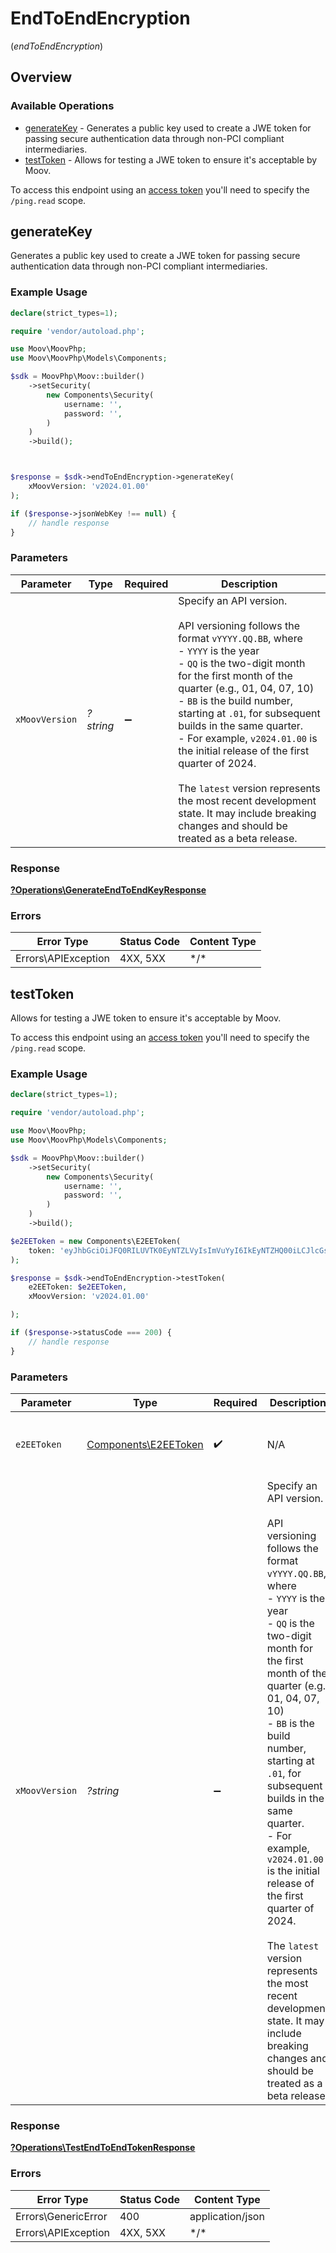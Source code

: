 # EndToEndEncryption
(*endToEndEncryption*)

## Overview

### Available Operations

* [generateKey](#generatekey) - Generates a public key used to create a JWE token for passing secure authentication data through non-PCI compliant intermediaries.
* [testToken](#testtoken) - Allows for testing a JWE token to ensure it's acceptable by Moov. 

To access this endpoint using an [access token](https://docs.moov.io/api/authentication/access-tokens/) 
you'll need to specify the `/ping.read` scope.

## generateKey

Generates a public key used to create a JWE token for passing secure authentication data through non-PCI compliant intermediaries.

### Example Usage

```php
declare(strict_types=1);

require 'vendor/autoload.php';

use Moov\MoovPhp;
use Moov\MoovPhp\Models\Components;

$sdk = MoovPhp\Moov::builder()
    ->setSecurity(
        new Components\Security(
            username: '',
            password: '',
        )
    )
    ->build();



$response = $sdk->endToEndEncryption->generateKey(
    xMoovVersion: 'v2024.01.00'
);

if ($response->jsonWebKey !== null) {
    // handle response
}
```

### Parameters

| Parameter                                                                                                                                                                                                                                                                                                                                                                                                                                                                                                                         | Type                                                                                                                                                                                                                                                                                                                                                                                                                                                                                                                              | Required                                                                                                                                                                                                                                                                                                                                                                                                                                                                                                                          | Description                                                                                                                                                                                                                                                                                                                                                                                                                                                                                                                       |
| --------------------------------------------------------------------------------------------------------------------------------------------------------------------------------------------------------------------------------------------------------------------------------------------------------------------------------------------------------------------------------------------------------------------------------------------------------------------------------------------------------------------------------- | --------------------------------------------------------------------------------------------------------------------------------------------------------------------------------------------------------------------------------------------------------------------------------------------------------------------------------------------------------------------------------------------------------------------------------------------------------------------------------------------------------------------------------- | --------------------------------------------------------------------------------------------------------------------------------------------------------------------------------------------------------------------------------------------------------------------------------------------------------------------------------------------------------------------------------------------------------------------------------------------------------------------------------------------------------------------------------- | --------------------------------------------------------------------------------------------------------------------------------------------------------------------------------------------------------------------------------------------------------------------------------------------------------------------------------------------------------------------------------------------------------------------------------------------------------------------------------------------------------------------------------- |
| `xMoovVersion`                                                                                                                                                                                                                                                                                                                                                                                                                                                                                                                    | *?string*                                                                                                                                                                                                                                                                                                                                                                                                                                                                                                                         | :heavy_minus_sign:                                                                                                                                                                                                                                                                                                                                                                                                                                                                                                                | Specify an API version.<br/><br/>API versioning follows the format `vYYYY.QQ.BB`, where <br/>  - `YYYY` is the year<br/>  - `QQ` is the two-digit month for the first month of the quarter (e.g., 01, 04, 07, 10)<br/>  - `BB` is the build number, starting at `.01`, for subsequent builds in the same quarter. <br/>    - For example, `v2024.01.00` is the initial release of the first quarter of 2024.<br/><br/>The `latest` version represents the most recent development state. It may include breaking changes and should be treated as a beta release. |

### Response

**[?Operations\GenerateEndToEndKeyResponse](../../Models/Operations/GenerateEndToEndKeyResponse.md)**

### Errors

| Error Type          | Status Code         | Content Type        |
| ------------------- | ------------------- | ------------------- |
| Errors\APIException | 4XX, 5XX            | \*/\*               |

## testToken

Allows for testing a JWE token to ensure it's acceptable by Moov. 

To access this endpoint using an [access token](https://docs.moov.io/api/authentication/access-tokens/) 
you'll need to specify the `/ping.read` scope.

### Example Usage

```php
declare(strict_types=1);

require 'vendor/autoload.php';

use Moov\MoovPhp;
use Moov\MoovPhp\Models\Components;

$sdk = MoovPhp\Moov::builder()
    ->setSecurity(
        new Components\Security(
            username: '',
            password: '',
        )
    )
    ->build();

$e2EEToken = new Components\E2EEToken(
    token: 'eyJhbGciOiJFQ0RILUVTK0EyNTZLVyIsImVuYyI6IkEyNTZHQ00iLCJlcGsiOnsia3R5IjoiRUMiLCJjcnYiOiJQLTUyMSIsIngiOiJBS0NYVDM1WVdvTm8wbzExNy1SU0dqUGg3alN1NjFmLUhnYkx1dW0xVG1ueTRlcW5yX2hyU0hpY0w1d3gwODRCWDBRZjVTdEtkRUoydzY2ZUJqWHprRV9OIiwieSI6IkFIMEJfT2RaYTQtbG43dGJ4M3VBdlc1NDNQRE9HUXBCTDloRFFNWjlTQXNfOW05UWN3dnhRd1hrb1VrM3VzT1FnVV9ySVFrNFRoZ1NTUzV4UlhKcm5ZaTkifSwia2lkIjoiYmRvV3pLekpKUGw0TVFIaENDa05WYTZlZ1dmYi02V1haSjZKTFZqQ0hWMD0ifQ.HalyoHsfufBJEODd2lD9ThQvvVWw3b2kgWDLHGxmHhMv8rODyLL_Ug.rpQP178t8Ed_pUU2.Sn9UFeVoegAxiMUv11q7l3M0y9YHSLYi2n_JB7n7Pc777_47-icfaxstJemT0IC81w.akkq1EBxzWkBr4vEomSpWA',
);

$response = $sdk->endToEndEncryption->testToken(
    e2EEToken: $e2EEToken,
    xMoovVersion: 'v2024.01.00'

);

if ($response->statusCode === 200) {
    // handle response
}
```

### Parameters

| Parameter                                                                                                                                                                                                                                                                                                                                                                                                                                                                                                                                                                                                               | Type                                                                                                                                                                                                                                                                                                                                                                                                                                                                                                                                                                                                                    | Required                                                                                                                                                                                                                                                                                                                                                                                                                                                                                                                                                                                                                | Description                                                                                                                                                                                                                                                                                                                                                                                                                                                                                                                                                                                                             | Example                                                                                                                                                                                                                                                                                                                                                                                                                                                                                                                                                                                                                 |
| ----------------------------------------------------------------------------------------------------------------------------------------------------------------------------------------------------------------------------------------------------------------------------------------------------------------------------------------------------------------------------------------------------------------------------------------------------------------------------------------------------------------------------------------------------------------------------------------------------------------------- | ----------------------------------------------------------------------------------------------------------------------------------------------------------------------------------------------------------------------------------------------------------------------------------------------------------------------------------------------------------------------------------------------------------------------------------------------------------------------------------------------------------------------------------------------------------------------------------------------------------------------- | ----------------------------------------------------------------------------------------------------------------------------------------------------------------------------------------------------------------------------------------------------------------------------------------------------------------------------------------------------------------------------------------------------------------------------------------------------------------------------------------------------------------------------------------------------------------------------------------------------------------------- | ----------------------------------------------------------------------------------------------------------------------------------------------------------------------------------------------------------------------------------------------------------------------------------------------------------------------------------------------------------------------------------------------------------------------------------------------------------------------------------------------------------------------------------------------------------------------------------------------------------------------- | ----------------------------------------------------------------------------------------------------------------------------------------------------------------------------------------------------------------------------------------------------------------------------------------------------------------------------------------------------------------------------------------------------------------------------------------------------------------------------------------------------------------------------------------------------------------------------------------------------------------------- |
| `e2EEToken`                                                                                                                                                                                                                                                                                                                                                                                                                                                                                                                                                                                                             | [Components\E2EEToken](../../Models/Components/E2EEToken.md)                                                                                                                                                                                                                                                                                                                                                                                                                                                                                                                                                            | :heavy_check_mark:                                                                                                                                                                                                                                                                                                                                                                                                                                                                                                                                                                                                      | N/A                                                                                                                                                                                                                                                                                                                                                                                                                                                                                                                                                                                                                     | {<br/>"token": "eyJhbGciOiJFQ0RILUVTK0EyNTZLVyIsImVuYyI6IkEyNTZHQ00iLCJlcGsiOnsia3R5IjoiRUMiLCJjcnYiOiJQLTUyMSIsIngiOiJBS0NYVDM1WVdvTm8wbzExNy1SU0dqUGg3alN1NjFmLUhnYkx1dW0xVG1ueTRlcW5yX2hyU0hpY0w1d3gwODRCWDBRZjVTdEtkRUoydzY2ZUJqWHprRV9OIiwieSI6IkFIMEJfT2RaYTQtbG43dGJ4M3VBdlc1NDNQRE9HUXBCTDloRFFNWjlTQXNfOW05UWN3dnhRd1hrb1VrM3VzT1FnVV9ySVFrNFRoZ1NTUzV4UlhKcm5ZaTkifSwia2lkIjoiYmRvV3pLekpKUGw0TVFIaENDa05WYTZlZ1dmYi02V1haSjZKTFZqQ0hWMD0ifQ.HalyoHsfufBJEODd2lD9ThQvvVWw3b2kgWDLHGxmHhMv8rODyLL_Ug.rpQP178t8Ed_pUU2.Sn9UFeVoegAxiMUv11q7l3M0y9YHSLYi2n_JB7n7Pc777_47-icfaxstJemT0IC81w.akkq1EBxzWkBr4vEomSpWA"<br/>} |
| `xMoovVersion`                                                                                                                                                                                                                                                                                                                                                                                                                                                                                                                                                                                                          | *?string*                                                                                                                                                                                                                                                                                                                                                                                                                                                                                                                                                                                                               | :heavy_minus_sign:                                                                                                                                                                                                                                                                                                                                                                                                                                                                                                                                                                                                      | Specify an API version.<br/><br/>API versioning follows the format `vYYYY.QQ.BB`, where <br/>  - `YYYY` is the year<br/>  - `QQ` is the two-digit month for the first month of the quarter (e.g., 01, 04, 07, 10)<br/>  - `BB` is the build number, starting at `.01`, for subsequent builds in the same quarter. <br/>    - For example, `v2024.01.00` is the initial release of the first quarter of 2024.<br/><br/>The `latest` version represents the most recent development state. It may include breaking changes and should be treated as a beta release.                                                       |                                                                                                                                                                                                                                                                                                                                                                                                                                                                                                                                                                                                                         |

### Response

**[?Operations\TestEndToEndTokenResponse](../../Models/Operations/TestEndToEndTokenResponse.md)**

### Errors

| Error Type          | Status Code         | Content Type        |
| ------------------- | ------------------- | ------------------- |
| Errors\GenericError | 400                 | application/json    |
| Errors\APIException | 4XX, 5XX            | \*/\*               |